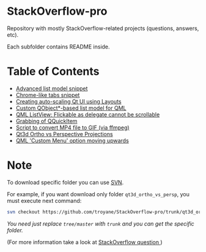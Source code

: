 StackOverflow-pro
=================

Repository with mostly StackOverflow-related projects (questions, answers, etc).

Each subfolder contains README inside.



Table of Contents
=================

 - [Advanced list model snippet](https://github.com/troyane/StackOverflow-pro/tree/master/AdvModel_qml)
 - [Chrome-like tabs snippet](https://github.com/troyane/StackOverflow-pro/tree/master/chrome-tabs)
 - [Creating auto-scaling Qt UI using Layouts](https://github.com/troyane/StackOverflow-pro/tree/master/creating-auto-scaling-qt-ui-using-layouts)
 - [Custom QObject*-based list model for QML](https://github.com/troyane/StackOverflow-pro/tree/master/custom-list-for-qml)
 - [QML ListView: Flickable as delegate cannot be scrollable](https://github.com/troyane/StackOverflow-pro/tree/master/flickable)
 - [Grabbing of QQuickItem](https://github.com/troyane/StackOverflow-pro/tree/master/grab_qml_item)
 - [Script to convert MP4 file to GIF (via ffmpeg)](https://github.com/troyane/StackOverflow-pro/tree/master/mp42gif)
 - [Qt3d Ortho vs Perspective Projections](https://github.com/troyane/StackOverflow-pro/tree/master/qt3d_ortho_vs_persp)
 - [QML 'Custom Menu' option moving upwards](https://github.com/troyane/StackOverflow-pro/tree/master/so_smooth)
 

Note
====

To download specific folder you can use [SVN](https://subversion.apache.org/packages.html). 

For example, if you want download only folder `qt3d_ortho_vs_persp`, you must execute next command:

```bash
svn checkout https://github.com/troyane/StackOverflow-pro/trunk/qt3d_ortho_vs_persp
```
*You need just replace `tree/master` with `trunk` and you can get the specific folder.*

(For more information take a look at [StackOverflow question ](http://stackoverflow.com/questions/7106012/download-a-single-folder-or-directory-from-a-github-repo))
